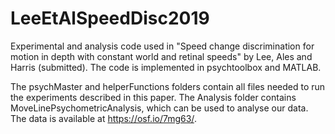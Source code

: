 # LeeEtAlSpeedDisc2019
Experimental and analysis code used in "Speed change discrimination for motion in depth with constant world and retinal speeds" by Lee, Ales and Harris (submitted). The code is implemented in psychtoolbox and MATLAB.

The psychMaster and helperFunctions folders contain all files needed to run the experiments described in this paper. The Analysis folder contains MoveLinePsychometricAnalysis, which can be used to analyse our data. The data is available at https://osf.io/7mg63/.

